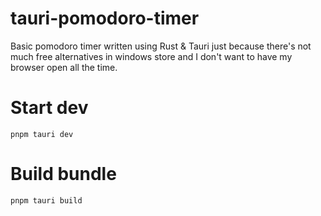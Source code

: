 # tauri-pomodoro-timer

Basic pomodoro timer written using Rust & Tauri just because there's not much free alternatives in windows store and I don't want to have my browser open all the time.

# Start dev

```
pnpm tauri dev
```

# Build bundle
```
pnpm tauri build
```